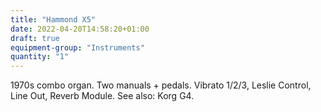 ```yaml
---
title: "Hammond X5"
date: 2022-04-20T14:58:20+01:00
draft: true
equipment-group: "Instruments"
quantity: "1"
---
```


1970s combo organ. Two manuals + pedals. Vibrato 1/2/3, Leslie Control, Line Out, Reverb Module. See also: Korg G4.